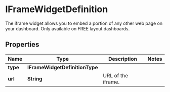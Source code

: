 

# IFrameWidgetDefinition

The iframe widget allows you to embed a portion of any other web page on your dashboard. Only available on FREE layout dashboards.

## Properties

Name | Type | Description | Notes
------------ | ------------- | ------------- | -------------
**type** | **IFrameWidgetDefinitionType** |  | 
**url** | **String** | URL of the iframe. | 



